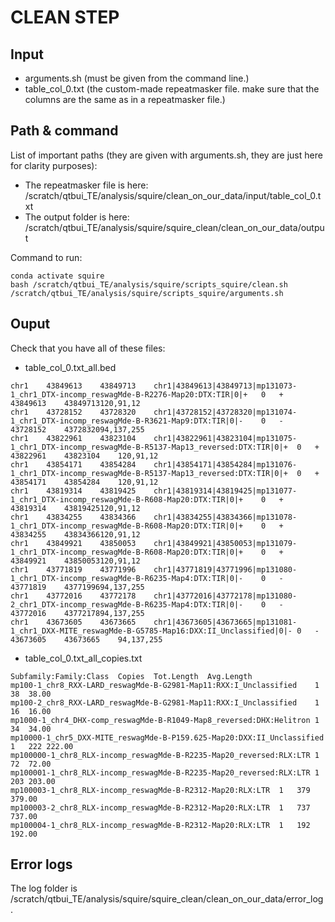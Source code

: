 # CLEAN STEP

## Input

- arguments.sh (must be given from the command line.)
- table_col_0.txt (the custom-made repeatmasker file. make sure that the columns are the same as in a repeatmasker file.)


##  Path & command

List of important paths (they are given with arguments.sh, they are just here for clarity purposes):
- The repeatmasker file is here:	/scratch/qtbui_TE/analysis/squire/clean_on_our_data/input/table_col_0.txt
- The output folder is here: 		/scratch/qtbui_TE/analysis/squire/squire_clean/clean_on_our_data/output

Command to run:
```
conda activate squire
bash /scratch/qtbui_TE/analysis/squire/scripts_squire/clean.sh  /scratch/qtbui_TE/analysis/squire/scripts_squire/arguments.sh
```

## Ouput


Check that you have all of these files:
- table_col_0.txt_all.bed
```
chr1	43849613	43849713	chr1|43849613|43849713|mp131073-1_chr1_DTX-incomp_reswagMde-B-R2276-Map20:DTX:TIR|0|+	0	+	43849613	43849713120,91,12
chr1	43728152	43728320	chr1|43728152|43728320|mp131074-1_chr1_DTX-incomp_reswagMde-B-R3621-Map9:DTX:TIR|0|-	0	-	43728152	4372832094,137,255
chr1	43822961	43823104	chr1|43822961|43823104|mp131075-1_chr1_DTX-incomp_reswagMde-B-R5137-Map13_reversed:DTX:TIR|0|+	0	+	43822961	43823104	120,91,12
chr1	43854171	43854284	chr1|43854171|43854284|mp131076-1_chr1_DTX-incomp_reswagMde-B-R5137-Map13_reversed:DTX:TIR|0|+	0	+	43854171	43854284	120,91,12
chr1	43819314	43819425	chr1|43819314|43819425|mp131077-1_chr1_DTX-incomp_reswagMde-B-R608-Map20:DTX:TIR|0|+	0	+	43819314	43819425120,91,12
chr1	43834255	43834366	chr1|43834255|43834366|mp131078-1_chr1_DTX-incomp_reswagMde-B-R608-Map20:DTX:TIR|0|+	0	+	43834255	43834366120,91,12
chr1	43849921	43850053	chr1|43849921|43850053|mp131079-1_chr1_DTX-incomp_reswagMde-B-R608-Map20:DTX:TIR|0|+	0	+	43849921	43850053120,91,12
chr1	43771819	43771996	chr1|43771819|43771996|mp131080-1_chr1_DTX-incomp_reswagMde-B-R6235-Map4:DTX:TIR|0|-	0	-	43771819	4377199694,137,255
chr1	43772016	43772178	chr1|43772016|43772178|mp131080-2_chr1_DTX-incomp_reswagMde-B-R6235-Map4:DTX:TIR|0|-	0	-	43772016	4377217894,137,255
chr1	43673605	43673665	chr1|43673605|43673665|mp131081-1_chr1_DXX-MITE_reswagMde-B-G5785-Map16:DXX:II_Unclassified|0|-	0	-	43673605	43673665	94,137,255
```

- table_col_0.txt_all_copies.txt
```
Subfamily:Family:Class	Copies	Tot.Length	Avg.Length
mp100-1_chr8_RXX-LARD_reswagMde-B-G2981-Map11:RXX:I_Unclassified	1	38	38.00
mp100-2_chr8_RXX-LARD_reswagMde-B-G2981-Map11:RXX:I_Unclassified	1	16	16.00
mp1000-1_chr4_DHX-comp_reswagMde-B-R1049-Map8_reversed:DHX:Helitron	1	34	34.00
mp10000-1_chr5_DXX-MITE_reswagMde-B-P159.625-Map20:DXX:II_Unclassified	1	222	222.00
mp100000-1_chr8_RLX-incomp_reswagMde-B-R2235-Map20_reversed:RLX:LTR	1	72	72.00
mp100001-1_chr8_RLX-incomp_reswagMde-B-R2235-Map20_reversed:RLX:LTR	1	203	203.00
mp100003-1_chr8_RLX-incomp_reswagMde-B-R2312-Map20:RLX:LTR	1	379	379.00
mp100003-2_chr8_RLX-incomp_reswagMde-B-R2312-Map20:RLX:LTR	1	737	737.00
mp100004-1_chr8_RLX-incomp_reswagMde-B-R2312-Map20:RLX:LTR	1	192	192.00
```

## Error logs
The log folder is /scratch/qtbui_TE/analysis/squire/squire_clean/clean_on_our_data/error_log.



